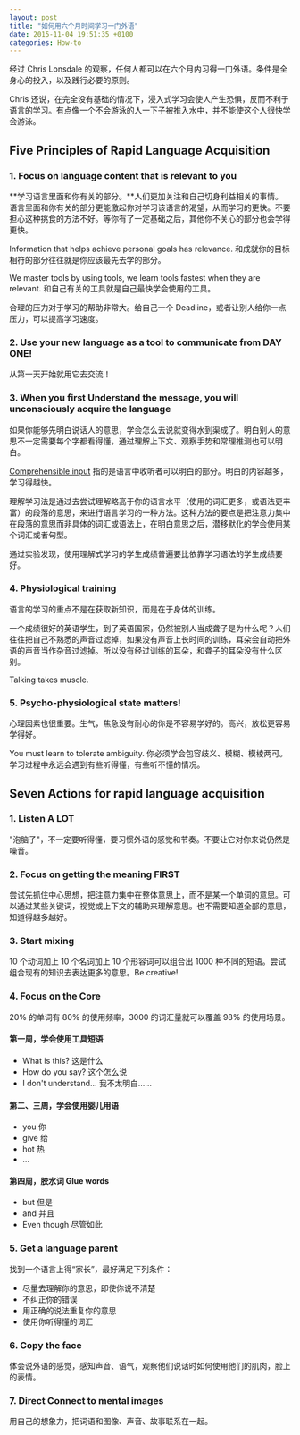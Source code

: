 ```yaml
---
layout: post
title: "如何用六个月时间学习一门外语"
date: 2015-11-04 19:51:35 +0100
categories: How-to
---
```


经过 Chris Lonsdale 的观察，任何人都可以在六个月内习得一门外语。条件是全身心的投入，以及践行必要的原则。

Chris 还说，在完全没有基础的情况下，浸入式学习会使人产生恐惧，反而不利于语言的学习。有点像一个不会游泳的人一下子被推入水中，并不能使这个人很快学会游泳。

## Five Principles of Rapid Language Acquisition

### 1. Focus on language content that is relevant to you

**学习语言里面和你有关的部分。**人们更加关注和自己切身利益相关的事情。语言里面和你有关的部分更能激起你对学习该语言的渴望，从而学习的更快。不要担心这种挑食的方法不好。等你有了一定基础之后，其他你不关心的部分也会学得更快。

Information that helps achieve personal goals has relevance. 和成就你的目标相符的部分往往就是你应该最先去学的部分。

We master tools by using tools, we learn tools fastest when they are relevant. 和自己有关的工具就是自己最快学会使用的工具。

合理的压力对于学习的帮助非常大。给自己一个 Deadline，或者让别人给你一点压力，可以提高学习速度。

### 2. Use your new language as a tool to communicate from DAY ONE!

从第一天开始就用它去交流！

### 3. When you first Understand the message, you will unconsciously acquire the language

如果你能够先明白说话人的意思，学会怎么去说就变得水到渠成了。明白别人的意思不一定需要每个字都看得懂，通过理解上下文、观察手势和常理推测也可以明白。

[Comprehensible input](https://www.youtube.com/watch?v=4K11o19YNvk) 指的是语言中收听者可以明白的部分。明白的内容越多，学习得越快。

理解学习法是通过去尝试理解略高于你的语言水平（使用的词汇更多，或语法更丰富）的段落的意思，来进行语言学习的一种方法。这种方法的要点是把注意力集中在段落的意思而非具体的词汇或语法上，在明白意思之后，潜移默化的学会使用某个词汇或者句型。

通过实验发现，使用理解式学习的学生成绩普遍要比依靠学习语法的学生成绩要好。

### 4. Physiological training

语言的学习的重点不是在获取新知识，而是在于身体的训练。

一个成绩很好的英语学生，到了英语国家，仍然被别人当成聋子是为什么呢？人们往往把自己不熟悉的声音过滤掉，如果没有声音上长时间的训练，耳朵会自动把外语的声音当作杂音过滤掉。所以没有经过训练的耳朵，和聋子的耳朵没有什么区别。

Talking takes muscle.

### 5. Psycho-physiological state matters!

心理因素也很重要。生气，焦急没有耐心的你是不容易学好的。高兴，放松更容易学得好。

You must learn to tolerate ambiguity. 你必须学会包容歧义、模糊、模棱两可。学习过程中永远会遇到有些听得懂，有些听不懂的情况。

## Seven Actions for rapid language acquisition

### 1. Listen A LOT

"泡脑子"，不一定要听得懂，要习惯外语的感觉和节奏。不要让它对你来说仍然是噪音。

### 2. Focus on getting the meaning FIRST

尝试先抓住中心思想，把注意力集中在整体意思上，而不是某一个单词的意思。可以通过某些关键词，视觉或上下文的辅助来理解意思。也不需要知道全部的意思，知道得越多越好。

### 3. Start mixing

10 个动词加上 10 个名词加上 10 个形容词可以组合出 1000 种不同的短语。尝试组合现有的知识去表达更多的意思。Be creative!

### 4. Focus on the Core

20% 的单词有 80% 的使用频率，3000 的词汇量就可以覆盖 98% 的使用场景。

#### 第一周，学会使用工具短语

* What is this? 这是什么
* How do you say? 这个怎么说
* I don't understand... 我不太明白……

#### 第二、三周，学会使用婴儿用语

* you 你
* give 给
* hot 热
* ...

#### 第四周，胶水词 Glue words

* but 但是
* and 并且
* Even though 尽管如此

### 5. Get a language parent

找到一个语言上得“家长”，最好满足下列条件：

* 尽量去理解你的意思，即使你说不清楚
* 不纠正你的错误
* 用正确的说法重复你的意思
* 使用你听得懂的词汇

### 6. Copy the face

体会说外语的感觉，感知声音、语气，观察他们说话时如何使用他们的肌肉，脸上的表情。

### 7. Direct Connect to mental images

用自己的想象力，把词语和图像、声音、故事联系在一起。